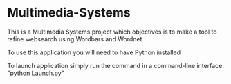 # Multimedia-Systems

This is a Multimedia Systems project which objectives is to make a tool to refine websearch using Wordbars and Wordnet

To use this application you will need to have Python installed

To launch application simply run the command in a command-line interface: "python Launch.py"
